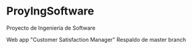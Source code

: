 # ProyIngSoftware
Proyecto de Ingeniería de Software

Web app "Customer Satisfaction Manager"
Respaldo de master branch
